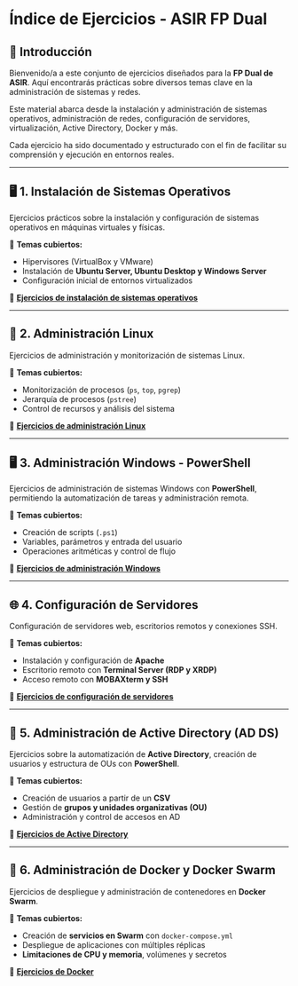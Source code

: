 # Índice de Ejercicios - ASIR FP Dual  

## 📌 Introducción  
Bienvenido/a a este conjunto de ejercicios diseñados para la **FP Dual de ASIR**. Aquí encontrarás prácticas sobre diversos temas clave en la administración de sistemas y redes.  

Este material abarca desde la instalación y administración de sistemas operativos, administración de redes, configuración de servidores, virtualización, Active Directory, Docker y más.  

Cada ejercicio ha sido documentado y estructurado con el fin de facilitar su comprensión y ejecución en entornos reales.  

---

## 🖥️ 1. Instalación de Sistemas Operativos  
Ejercicios prácticos sobre la instalación y configuración de sistemas operativos en máquinas virtuales y físicas.  

📌 **Temas cubiertos:**  
- Hipervisores (VirtualBox y VMware)  
- Instalación de **Ubuntu Server, Ubuntu Desktop y Windows Server**  
- Configuración inicial de entornos virtualizados  

📄 **[Ejercicios de instalación de sistemas operativos](asir-enunciados\1-instalacion_sistemas.md)**

---

## 🐧 2. Administración Linux  
Ejercicios de administración y monitorización de sistemas Linux.  

📌 **Temas cubiertos:**  
- Monitorización de procesos (`ps`, `top`, `pgrep`)  
- Jerarquía de procesos (`pstree`)  
- Control de recursos y análisis del sistema  

📄 **[Ejercicios de administración Linux](asir-enunciados\2-configuracion_servidores.md)**

---

## 🖥️ 3. Administración Windows - PowerShell  
Ejercicios de administración de sistemas Windows con **PowerShell**, permitiendo la automatización de tareas y administración remota.  

📌 **Temas cubiertos:**  
- Creación de scripts (`.ps1`)  
- Variables, parámetros y entrada del usuario  
- Operaciones aritméticas y control de flujo  

📄 **[Ejercicios de administración Windows](asir-enunciados\3-administracion_windows.md)**

---

## 🌐 4. Configuración de Servidores  
Configuración de servidores web, escritorios remotos y conexiones SSH.  

📌 **Temas cubiertos:**  
- Instalación y configuración de **Apache**  
- Escritorio remoto con **Terminal Server (RDP y XRDP)**  
- Acceso remoto con **MOBAXterm y SSH**  

📄 **[Ejercicios de configuración de servidores](asir-enunciados\4-administracion_linux.md)**   

---

## 🏢 5. Administración de Active Directory (AD DS)  
Ejercicios sobre la automatización de **Active Directory**, creación de usuarios y estructura de OUs con **PowerShell**.  

📌 **Temas cubiertos:**  
- Creación de usuarios a partir de un **CSV**  
- Gestión de **grupos y unidades organizativas (OU)**  
- Administración y control de accesos en AD  

📄 **[Ejercicios de Active Directory](asir-enunciados\5-administracion_ad.md)**

---

## 🐳 6. Administración de Docker y Docker Swarm  
Ejercicios de despliegue y administración de contenedores en **Docker Swarm**.  

📌 **Temas cubiertos:**  
- Creación de **servicios en Swarm** con `docker-compose.yml`  
- Despliegue de aplicaciones con múltiples réplicas  
- **Limitaciones de CPU y memoria**, volúmenes y secretos  

📄 **[Ejercicios de Docker](asir-enunciados\6-administracion_docker.md)**

